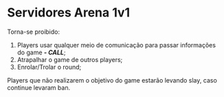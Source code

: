 # Servidores Arena 1v1

Torna-se proibido:

1. Players usar qualquer meio de comunicação para passar informações do game _**- CALL**_;
2. Atrapalhar o game de outros players;
3. Enrolar/Trolar o round;

Players que não realizarem o objetivo do game estarão levando slay, caso continue levaram ban.

